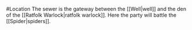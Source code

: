 #Location 
The sewer is the gateway between the [[Well|well]] and the den of the [[Ratfolk Warlock|ratfolk warlock]]. Here the party will battle the [[Spider|spiders]].